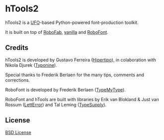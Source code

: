 hTools2
=======

hTools2 is a [UFO](http://unifiedfontobject.org/)-based Python-powered font-production toolkit.

It is built on top of [RoboFab](http://robofag.org), [vanilla](http://code.typesupply.com/wiki/Vanilla) and [RoboFont](http://robofont.com/).

Credits
-------

hTools2 is developed by Gustavo Ferreira ([Hipertipo](http://hipertipo.com)), in colaboration with Nikola Djurek ([Typonine](http://typonine.com)).

Special thanks to Frederik Berlaen for the many tips, comments and corrections.

RoboFont is developed by Frederik Berlaen ([TypeMyType](http://typemytype.com)).

RoboFont and hTools are built with libraries by Erik van Blokland & Just van Rossum ([LettError](http://letterror.com)) and Tal Leming ([TypeSupply](http://typesupply.com)).


License
-------

[BSD License](http://www.opensource.org/licenses/bsd-license.php)
